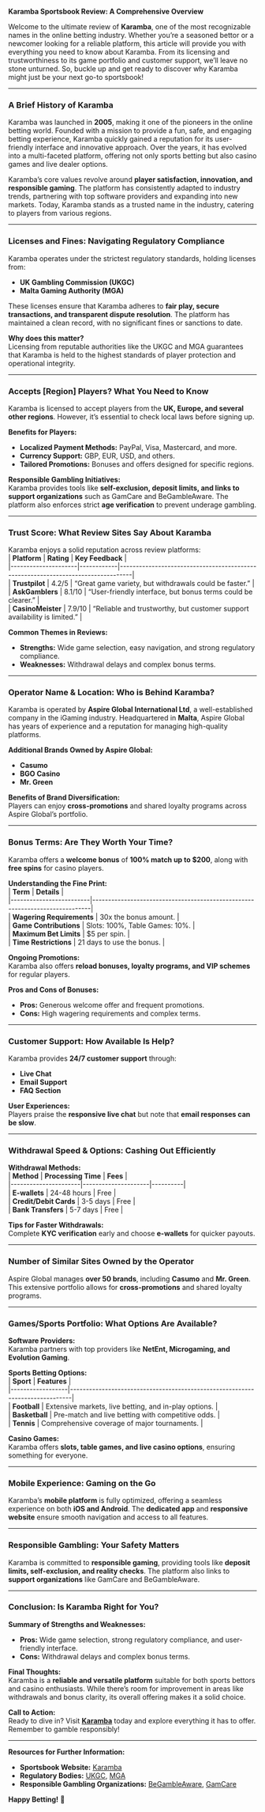 **Karamba Sportsbook Review: A Comprehensive Overview**  

Welcome to the ultimate review of **Karamba**, one of the most recognizable names in the online betting industry. Whether you’re a seasoned bettor or a newcomer looking for a reliable platform, this article will provide you with everything you need to know about Karamba. From its licensing and trustworthiness to its game portfolio and customer support, we’ll leave no stone unturned. So, buckle up and get ready to discover why Karamba might just be your next go-to sportsbook!  

---

### **A Brief History of Karamba**  

Karamba was launched in **2005**, making it one of the pioneers in the online betting world. Founded with a mission to provide a fun, safe, and engaging betting experience, Karamba quickly gained a reputation for its user-friendly interface and innovative approach. Over the years, it has evolved into a multi-faceted platform, offering not only sports betting but also casino games and live dealer options.  

Karamba’s core values revolve around **player satisfaction, innovation, and responsible gaming**. The platform has consistently adapted to industry trends, partnering with top software providers and expanding into new markets. Today, Karamba stands as a trusted name in the industry, catering to players from various regions.  

---

### **Licenses and Fines: Navigating Regulatory Compliance**  

Karamba operates under the strictest regulatory standards, holding licenses from:  
- **UK Gambling Commission (UKGC)**  
- **Malta Gaming Authority (MGA)**  

These licenses ensure that Karamba adheres to **fair play, secure transactions, and transparent dispute resolution**. The platform has maintained a clean record, with no significant fines or sanctions to date.  

**Why does this matter?**  
Licensing from reputable authorities like the UKGC and MGA guarantees that Karamba is held to the highest standards of player protection and operational integrity.  

---

### **Accepts [Region] Players? What You Need to Know**  

Karamba is licensed to accept players from the **UK, Europe, and several other regions**. However, it’s essential to check local laws before signing up.  

**Benefits for Players:**  
- **Localized Payment Methods:** PayPal, Visa, Mastercard, and more.  
- **Currency Support:** GBP, EUR, USD, and others.  
- **Tailored Promotions:** Bonuses and offers designed for specific regions.  

**Responsible Gambling Initiatives:**  
Karamba provides tools like **self-exclusion, deposit limits, and links to support organizations** such as GamCare and BeGambleAware. The platform also enforces strict **age verification** to prevent underage gambling.  

---

### **Trust Score: What Review Sites Say About Karamba**  

Karamba enjoys a solid reputation across review platforms:  
| **Platform**       | **Rating** | **Key Feedback**                                                                 |  
|---------------------|------------|----------------------------------------------------------------------------------|  
| **Trustpilot**      | 4.2/5      | “Great game variety, but withdrawals could be faster.”                          |  
| **AskGamblers**     | 8.1/10     | “User-friendly interface, but bonus terms could be clearer.”                    |  
| **CasinoMeister**   | 7.9/10     | “Reliable and trustworthy, but customer support availability is limited.”       |  

**Common Themes in Reviews:**  
- **Strengths:** Wide game selection, easy navigation, and strong regulatory compliance.  
- **Weaknesses:** Withdrawal delays and complex bonus terms.  

---

### **Operator Name & Location: Who is Behind Karamba?**  

Karamba is operated by **Aspire Global International Ltd**, a well-established company in the iGaming industry. Headquartered in **Malta**, Aspire Global has years of experience and a reputation for managing high-quality platforms.  

**Additional Brands Owned by Aspire Global:**  
- **Casumo**  
- **BGO Casino**  
- **Mr. Green**  

**Benefits of Brand Diversification:**  
Players can enjoy **cross-promotions** and shared loyalty programs across Aspire Global’s portfolio.  

---

### **Bonus Terms: Are They Worth Your Time?**  

Karamba offers a **welcome bonus** of **100% match up to $200**, along with **free spins** for casino players.  

**Understanding the Fine Print:**  
| **Term**               | **Details**                                                                 |  
|-------------------------|-----------------------------------------------------------------------------|  
| **Wagering Requirements** | 30x the bonus amount.                                                      |  
| **Game Contributions**    | Slots: 100%, Table Games: 10%.                                             |  
| **Maximum Bet Limits**    | $5 per spin.                                                               |  
| **Time Restrictions**     | 21 days to use the bonus.                                                  |  

**Ongoing Promotions:**  
Karamba also offers **reload bonuses, loyalty programs, and VIP schemes** for regular players.  

**Pros and Cons of Bonuses:**  
- **Pros:** Generous welcome offer and frequent promotions.  
- **Cons:** High wagering requirements and complex terms.  

---

### **Customer Support: How Available Is Help?**  

Karamba provides **24/7 customer support** through:  
- **Live Chat**  
- **Email Support**  
- **FAQ Section**  

**User Experiences:**  
Players praise the **responsive live chat** but note that **email responses can be slow**.  

---

### **Withdrawal Speed & Options: Cashing Out Efficiently**  

**Withdrawal Methods:**  
| **Method**          | **Processing Time** | **Fees** |  
|----------------------|---------------------|----------|  
| **E-wallets**        | 24-48 hours         | Free     |  
| **Credit/Debit Cards** | 3-5 days            | Free     |  
| **Bank Transfers**   | 5-7 days            | Free     |  

**Tips for Faster Withdrawals:**  
Complete **KYC verification** early and choose **e-wallets** for quicker payouts.  

---

### **Number of Similar Sites Owned by the Operator**  

Aspire Global manages **over 50 brands**, including **Casumo** and **Mr. Green**. This extensive portfolio allows for **cross-promotions** and shared loyalty programs.  

---

### **Games/Sports Portfolio: What Options Are Available?**  

**Software Providers:**  
Karamba partners with top providers like **NetEnt, Microgaming, and Evolution Gaming**.  

**Sports Betting Options:**  
| **Sport**       | **Features**                                                                 |  
|------------------|------------------------------------------------------------------------------|  
| **Football**     | Extensive markets, live betting, and in-play options.                        |  
| **Basketball**   | Pre-match and live betting with competitive odds.                            |  
| **Tennis**       | Comprehensive coverage of major tournaments.                                 |  

**Casino Games:**  
Karamba offers **slots, table games, and live casino options**, ensuring something for everyone.  

---

### **Mobile Experience: Gaming on the Go**  

Karamba’s **mobile platform** is fully optimized, offering a seamless experience on both **iOS and Android**. The **dedicated app** and **responsive website** ensure smooth navigation and access to all features.  

---

### **Responsible Gambling: Your Safety Matters**  

Karamba is committed to **responsible gaming**, providing tools like **deposit limits, self-exclusion, and reality checks**. The platform also links to **support organizations** like GamCare and BeGambleAware.  

---

### **Conclusion: Is Karamba Right for You?**  

**Summary of Strengths and Weaknesses:**  
- **Pros:** Wide game selection, strong regulatory compliance, and user-friendly interface.  
- **Cons:** Withdrawal delays and complex bonus terms.  

**Final Thoughts:**  
Karamba is a **reliable and versatile platform** suitable for both sports bettors and casino enthusiasts. While there’s room for improvement in areas like withdrawals and bonus clarity, its overall offering makes it a solid choice.  

**Call to Action:**  
Ready to dive in? Visit **[Karamba](https://www.karamba.com)** today and explore everything it has to offer. Remember to gamble responsibly!  

---

**Resources for Further Information:**  
- **Sportsbook Website:** [Karamba](https://www.karamba.com)  
- **Regulatory Bodies:** [UKGC](https://www.gamblingcommission.gov.uk), [MGA](https://www.mga.org.mt)  
- **Responsible Gambling Organizations:** [BeGambleAware](https://www.begambleaware.org), [GamCare](https://www.gamcare.org.uk)  

**Happy Betting!** 🎉
